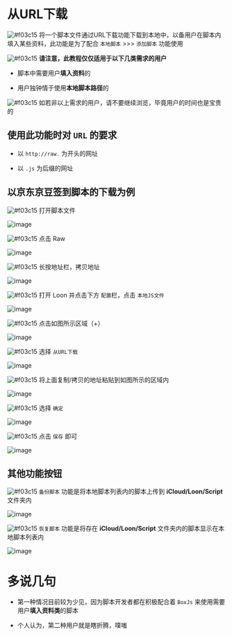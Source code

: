 # 从URL下载

![#f03c15](https://placehold.it/15/f03c15/000000?text=+) 将一个脚本文件通过URL下载功能下载到本地中，以备用户在脚本内填入某些资料，此功能是为了配合 `本地脚本` >>> `添加脚本` 功能使用

![#f03c15](https://placehold.it/15/f03c15/000000?text=+) **请注意，此教程仅仅适用于以下几类需求的用户**

- 脚本中需要用户**填入资料**的

- 用户独钟情于使用**本地脚本路径**的

![#f03c15](https://placehold.it/15/f03c15/000000?text=+) 如若非以上需求的用户，请不要继续浏览，毕竟用户的时间也是宝贵的

## 使用此功能时对 `URL` 的要求

- 以 `http://raw.` 为开头的网址

- 以 `.js` 为后缀的网址

## 以京东京豆签到脚本的下载为例

![#f03c15](https://placehold.it/15/f03c15/000000?text=+) 打开脚本文件

![image](https://raw.githubusercontent.com/chiupam/tutorial-image/master/Loon/Plus/JaveScript_1_1.jpg)

![#f03c15](https://placehold.it/15/f03c15/000000?text=+) 点击 Raw

![image](https://raw.githubusercontent.com/chiupam/tutorial-image/master/Loon/Plus/JaveScript_1_2.jpg)

![#f03c15](https://placehold.it/15/f03c15/000000?text=+) 长按地址栏，拷贝地址

![image](https://raw.githubusercontent.com/chiupam/tutorial-image/master/Loon/Plus/Download_From_URL_1.jpg)
 
![#f03c15](https://placehold.it/15/f03c15/000000?text=+) 打开 Loon 并点击下方 `配置`栏，点击 `本地JS文件`

![image](https://raw.githubusercontent.com/chiupam/tutorial-image/master/Loon/Plus/Download_From_URL.jpg)
 
![#f03c15](https://placehold.it/15/f03c15/000000?text=+) 点击如图所示区域（+）

![image](https://raw.githubusercontent.com/chiupam/tutorial-image/master/Loon/Plus/Download_From_URL_2.jpg)
 
![#f03c15](https://placehold.it/15/f03c15/000000?text=+) 选择 `从URL下载`

![image](https://raw.githubusercontent.com/chiupam/tutorial-image/master/Loon/Plus/Download_From_URL_3.jpg)
 
![#f03c15](https://placehold.it/15/f03c15/000000?text=+) 将上面复制/拷贝的地址粘贴到如图所示的区域内

![image](https://raw.githubusercontent.com/chiupam/tutorial-image/master/Loon/Plus/Download_From_URL_4.jpg)

![#f03c15](https://placehold.it/15/f03c15/000000?text=+) 选择 `确定`

![image](https://raw.githubusercontent.com/chiupam/tutorial-image/master/Loon/Plus/Download_From_URL_5.jpg)

![#f03c15](https://placehold.it/15/f03c15/000000?text=+) 点击 `保存` 即可

![image](https://raw.githubusercontent.com/chiupam/tutorial-image/master/Loon/Plus/Download_From_URL_6.jpg)

## 其他功能按钮

![#f03c15](https://placehold.it/15/f03c15/000000?text=+) `备份脚本` 功能是将本地脚本列表内的脚本上传到 **iCloud/Loon/Script** 文件夹内

![image](https://raw.githubusercontent.com/chiupam/tutorial-image/master/Loon/Plus/Download_From_URL_Backup.jpg)

![#f03c15](https://placehold.it/15/f03c15/000000?text=+) `恢复脚本` 功能是将存在 **iCloud/Loon/Script** 文件夹内的脚本显示在本地脚本列表内

![image](https://raw.githubusercontent.com/chiupam/tutorial-image/master/Loon/Plus/Download_From_URL_Restore.jpg)

# 多说几句

- 第一种情况目前较为少见，因为脚本开发者都在积极配合着 `BoxJs` 来使用需要用户**填入资料类**的脚本

- 个人认为，第二种用户就是瞎折腾，噗嗤
